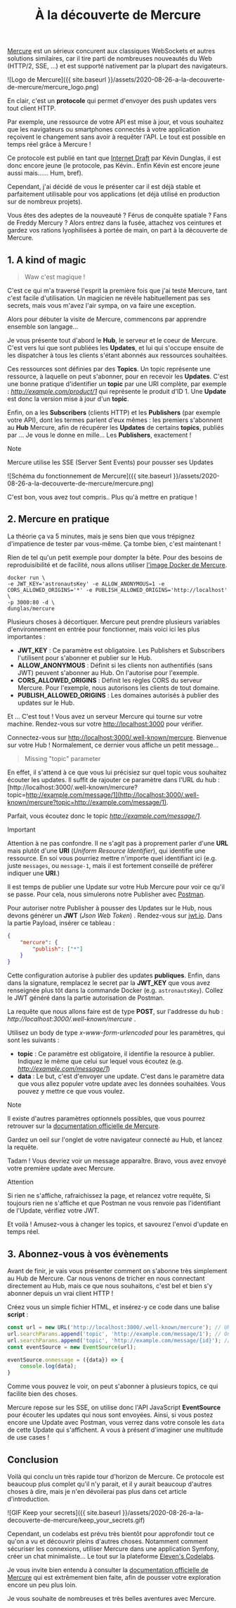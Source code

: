 ﻿---
layout: post
title: À la découverte de Mercure
excerpt: Exploration du protocole Mercure. Vous n'aurez plus peur des communications client-server en temps réel à la fin du voyage.
permalink: /fr/a-la-decouverte-de-mercure/
authors:
    - ajacquemin
categories:
    - Mercure
tags:
    - Mercure
    - Server
    - Real-time
    - Javascript
    - Docker
---

[Mercure](https://mercure.rocks/) est un sérieux concurent aux classiques WebSockets et autres solutions similaires, car il tire parti de nombreuses nouveautés du Web (HTTP/2, SSE, ...) et est supporté nativement par la plupart des navigateurs.

![Logo de Mercure]({{ site.baseurl }}/assets/2020-08-26-a-la-decouverte-de-mercure/mercure_logo.png)

En clair, c'est un **protocole** qui permet d'envoyer des push updates vers tout client HTTP.

Par exemple, une ressource de votre API est mise à jour, et vous souhaitez que les navigateurs ou smartphones connectés à votre application reçoivent le changement sans avoir à requêter l'API. Le tout est possible en temps réel grâce à Mercure !

Ce protocole est publié en tant que [Internet Draft](https://datatracker.ietf.org/doc/draft-dunglas-mercure/) par Kévin Dunglas, il est donc encore jeune (le protocole, pas Kévin.. Enfin Kévin est encore jeune aussi mais...... Hum, bref).

Cependant, j'ai décidé de vous le présenter car il est déjà stable et parfaitement utilisable pour vos applications (et déjà utilisé en production sur de nombreux projets).

Vous êtes des adeptes de la nouveauté ? Férus de conquête spatiale ? Fans de Freddy Mercury ? Alors entrez dans la fusée, attachez vos ceintures et gardez vos rations lyophilisées à portée de main, on part à la découverte de Mercure.

## 1. A kind of magic
> Waw c'est magique !

C'est ce qui m'a traversé l'esprit la première fois que j'ai testé Mercure, tant c'est facile d'utilisation. Un magicien ne révèle habituellement pas ses secrets, mais vous m'avez l'air sympa, on va faire une exception.

Alors pour débuter la visite de Mercure, commencons par apprendre ensemble son langage...

Je vous présente tout d'abord le **Hub**, le serveur et le coeur de Mercure.
C'est vers lui que sont publiées les **Updates**, et lui qui s'occupe ensuite de les dispatcher à tous les clients s'étant abonnés aux ressources souhaitées.

Ces ressources sont définies par des **Topics**. Un topic représente une ressource, à laquelle on peut s'abonner, pour en recevoir les **Updates**.
C'est une bonne pratique d'identifier un **topic** par une URI complète, par exemple : *http://example.com/product/1* qui représente le produit d'ID 1.
Une **Update** est donc la version mise à jour d'un **topic**.

Enfin, on a les **Subscribers** (clients HTTP) et les **Publishers** (par exemple votre API), dont les termes parlent d'eux mêmes : les premiers s'abonnent au **Hub** Mercure, afin de récupérer les **Updates** de certains **topics**, publiés par ... Je vous le donne en mille... Les **Publishers**, exactement !

<div class="admonition note" markdown="1"><p class="admonition-title">Note</p>

Mercure utilise les SSE (Server Sent Events) pour pousser ses Updates

</div>

![Schéma du fonctionnement de Mercure]({{ site.baseurl }}/assets/2020-08-26-a-la-decouverte-de-mercure/mercure.png)


C'est bon, vous avez tout compris.. Plus qu'à mettre en pratique !


## 2. Mercure en pratique
La théorie ça va 5 minutes, mais je sens bien que vous trépignez d'impatience de tester par vous-même. Ça tombe bien, c'est maintenant !

Rien de tel qu'un petit exemple pour dompter la bête. Pour des besoins de reproduisibilité et de facilité, nous allons utiliser [l'image Docker de Mercure](https://hub.docker.com/r/dunglas/mercure).

```shell
docker run \
-e JWT_KEY='astronautsKey' -e ALLOW_ANONYMOUS=1 -e CORS_ALLOWED_ORIGINS='*' -e PUBLISH_ALLOWED_ORIGINS='http://localhost' \
-p 3000:80 -d \
dunglas/mercure
```

Plusieurs choses à décortiquer. Mercure peut prendre plusieurs variables d'environnement en entrée pour fonctionner, mais voici ici les plus importantes :
-   **JWT_KEY** : Ce paramètre est obligatoire. Les Publishers et Subscribers l'utilisent pour s'abonner et publier sur le Hub.
-   **ALLOW_ANONYMOUS** : Définit si les clients non authentifiés (sans JWT) peuvent s'abonner au Hub. On l'autorise pour l'exemple.
-   **CORS_ALLOWED_ORIGINS** : Définit les règles CORS du serveur Mercure. Pour l'exemple, nous autorisons les clients de tout domaine.
-   **PUBLISH_ALLOWED_ORIGINS** : Les domaines autorisés à publier des updates sur le Hub.

Et ... C'est tout ! Vous avez un serveur Mercure qui tourne sur votre machine. Rendez-vous sur votre [http://localhost:3000](http://localhost:3000) pour vérifier.


Connectez-vous sur [http://localhost:3000/.well-known/mercure](http://localhost:3000/.well-known/mercure). Bienvenue sur votre Hub ! Normalement, ce dernier vous affiche un petit message...

> Missing "topic" parameter

En effet, il s'attend à ce que vous lui précisiez sur quel topic vous souhaitez écouter les updates. Il suffit de rajouter ce paramètre dans l'URL du hub : [http://localhost:3000/.well-known/mercure?topic=http://example.com/message/1](http://localhost:3000/.well-known/mercure?topic=http://example.com/message/1).

Parfait, vous écoutez donc le topic *http://example.com/message/1*.

<div class="admonition important" markdown="1"><p class="admonition-title">Important</p>

Attention à ne pas confondre. Il ne s'agit pas à proprement parler d'une **URL** mais plutôt d'une **URI** (*Uniform Resource Identifier*), qui identifie une ressource. En soi vous pourriez mettre n'importe quel identifiant ici (e.g. juste `messages`, ou `message-1`, mais il est fortement conseillé de préférer indiquer une **URI**.)

</div>

Il est temps de publier une Update sur votre Hub Mercure pour voir ce qu'il se passe. Pour cela, nous simulerons notre Publisher avec [Postman](https://www.postman.com/downloads/).

Pour autoriser notre Publisher à pousser des Updates sur le Hub, nous devons générer un **JWT** (*Json Web Token*) .
Rendez-vous sur [jwt.io](https://jwt.io/).
Dans la partie Payload, insérer ce tableau :
```json
{
    "mercure": {
        "publish": ["*"]
    }
}
```
Cette configuration autorise à publier des updates **publiques**.
Enfin, dans dans la signature, remplacez le secret par la **JWT_KEY** que vous avez renseignée plus tôt dans la commande Docker (e.g. `astronautsKey`). Collez le JWT généré dans la partie autorisation de Postman.

La requête que nous allons faire est de type **POST**, sur l'addresse du hub : *http://localhost:3000/.well-known/mercure* .

Utilisez un body de type *x-www-form-urlencoded* pour les paramètres, qui sont les suivants :
-   **topic** : Ce paramètre est obligatoire, il identifie la resource à publier. Indiquez le même que celui sur lequel vous écoutez (e.g. *http://example.com/message/1*)
-   **data** : Le but, c'est d'envoyer une update. C'est dans le paramètre data que vous allez populer votre update avec les données souhaitées. Vous pouvez y mettre ce que vous voulez.

<div class="admonition note" markdown="1"><p class="admonition-title">Note</p>

Il existe d'autres paramètres optionnels possibles, que vous pourrez retrouver sur la [documentation officielle de Mercure](https://mercure.rocks/docs).

</div>

Gardez un oeil sur l'onglet de votre navigateur connecté au Hub, et lancez la requête.

Tadam ! Vous devriez voir un message apparaître. Bravo, vous avez envoyé votre première update avec Mercure.

<div class="admonition attention" markdown="1"><p class="admonition-title">Attention</p>

Si rien ne s'affiche, rafraichissez la page, et relancez votre requête, Si toujours rien ne s'affiche et que Postman ne vous renvoie pas l'identifiant de l'Update, vérifiez votre JWT.

</div>


Et voilà ! Amusez-vous à changer les topics, et savourez l'envoi d'update en temps réel.

## 3. Abonnez-vous à vos évènements
Avant de finir, je vais vous présenter comment on s'abonne très simplement au Hub de Mercure. Car nous venons de tricher en nous connectant directement au Hub, mais ce que nous souhaitons, c'est bel et bien s'y abonner depuis un vrai client HTTP !

Créez vous un simple fichier HTML, et insérez-y ce code dans une balise **script** :
```javascript
const url = new URL('http://localhost:3000/.well-known/mercure'); // URL de notre Hub Mercure
url.searchParams.append('topic', 'http://example.com/message/1'); // On ajoute les topics auxquels on souhaite s'abonner
url.searchParams.append('topic', 'http://example.com/message/{id}'); // Il est possible d'utilise un topicSlector avant de sélectionner plusieurs topics en même temps
const eventSource = new EventSource(url);

eventSource.onmessage = ({data}) => {
    console.log(data);
}
```

Comme vous pouvez le voir, on peut s'abonner à plusieurs topics, ce qui facilite bien des choses.

Mercure repose sur les SSE, on utilise donc l'API JavaScript **EventSource** pour écouter les updates qui nous sont envoyées. Ainsi, si vous postez encore une Update avec Postman, vous verrez dans votre console les `data` de cette Update qui s'affichent. A vous à présent d'imaginer une multitude de use cases !

## Conclusion

Voilà qui conclu un très rapide tour d'horizon de Mercure. Ce protocole est beaucoup plus complet qu'il n'y parait, et il y aurait beaucoup d'autres choses à dire, mais je n'en dévoilerai pas plus dans cet article d'introduction.

![GIF Keep your secrets]({{ site.baseurl }}/assets/2020-08-26-a-la-decouverte-de-mercure/keep_your_secrets.gif)

Cependant, un codelabs est prévu très bientôt pour approfondir tout ce qu'on a vu et découvrir pleins d'autres choses. Notamment comment sécuriser les connexions, utiliser Mercure dans une application Symfony, créer un chat minimaliste... Le tout sur la plateforme [Eleven's Codelabs](https://codelabs.eleven-labs.com/).

Je vous invite bien entendu à consulter la [documentation officielle de Mercure](https://mercure.rocks/docs) qui est extrêmement bien faite, afin de pousser votre exploration encore un peu plus loin.

Je vous souhaite de nombreuses et très belles aventures avec Mercure.
